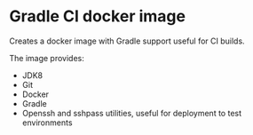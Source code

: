 # Gradle CI docker image

Creates a docker image with Gradle support useful for CI builds.

The image provides:
* JDK8
* Git
* Docker
* Gradle
* Openssh and sshpass utilities, useful for deployment to test environments